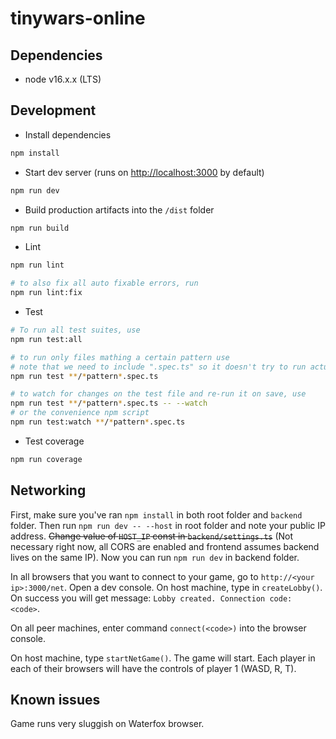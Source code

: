 # tinywars-online

## Dependencies

-   node v16.x.x (LTS)

## Development

-   Install dependencies

```sh
npm install
```

-   Start dev server (runs on [http://localhost:3000](http://localhost:3000) by default)

```sh
npm run dev
```

-   Build production artifacts into the `/dist` folder

```sh
npm run build
```

-   Lint

```sh
npm run lint

# to also fix all auto fixable errors, run
npm run lint:fix
```

-   Test

```sh
# To run all test suites, use
npm run test:all

# to run only files mathing a certain pattern use
# note that we need to include ".spec.ts" so it doesn't try to run actual source files
npm run test **/*pattern*.spec.ts

# to watch for changes on the test file and re-run it on save, use
npm run test **/*pattern*.spec.ts -- --watch
# or the convenience npm script
npm run test:watch **/*pattern*.spec.ts
```

- Test coverage

```sh
npm run coverage
```

## Networking

First, make sure you've ran `npm install` in both root folder and `backend` folder. Then run `npm run dev -- --host` in root folder and note your public IP address. ~~Change value of `HOST_IP` const in `backend/settings.ts`~~ (Not necessary right now, all CORS are enabled and frontend assumes backend lives on the same IP). Now you can run `npm run dev` in backend folder.

In all browsers that you want to connect to your game, go to `http://<your ip>:3000/net`.
Open a dev console. On host machine, type in `createLobby()`. On success you will get message: `Lobby created. Connection code: <code>`.

On all peer machines, enter command `connect(<code>)` into the browser console.

On host machine, type `startNetGame()`. The game will start. Each player in each of their browsers will have the controls of player 1 (WASD, R, T).

## Known issues

Game runs very sluggish on Waterfox browser.

